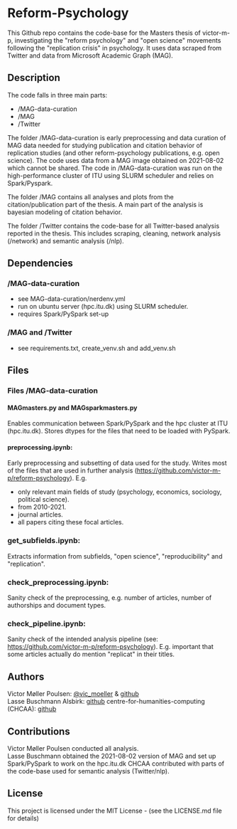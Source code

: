 # Reform-Psychology 

This Github repo contains the code-base for the Masters thesis of victor-m-p,
investigating the "reform psychology" and "open science" movements following the
"replication crisis" in psychology. It uses data scraped from Twitter and data from
Microsoft Academic Graph (MAG). 

## Description

The code falls in three main parts: 
* /MAG-data-curation
* /MAG
* /Twitter 

The folder /MAG-data-curation is early preprocessing and data curation of MAG data
needed for studying publication and citation behavior of replication studies (and 
other reform-psychology publications, e.g. open science). The code uses data from
a MAG image obtained on 2021-08-02 which cannot be shared. The code in /MAG-data-curation
was run on the high-performance cluster of ITU using SLURM scheduler and relies on Spark/Pyspark.  

The folder /MAG contains all analyses and plots from the citation/publication part of the
thesis. A main part of the analysis is bayesian modeling of citation behavior. 

The folder /Twitter contains the code-base for all Twitter-based analysis reported in the
thesis. This includes scraping, cleaning, network analysis (/network) and semantic analysis (/nlp).

## Dependencies

### /MAG-data-curation
* see MAG-data-curation/nerdenv.yml
* run on ubuntu server (hpc.itu.dk) using SLURM scheduler. 
* requires Spark/PySpark set-up

### /MAG and /Twitter
* see requirements.txt, create\_venv.sh and add\_venv.sh

## Files


### Files /MAG-data-curation

#### MAGmasters.py and MAGsparkmasters.py
Enables communication between Spark/PySpark and the hpc cluster at ITU (hpc.itu.dk).
Stores dtypes for the files that need to be loaded with PySpark. 

#### preprocessing.ipynb: 
Early preprocessing and subsetting of data used for the study.
Writes most of the files that are used in further analysis (https://github.com/victor-m-p/reform-psychology). 
E.g. 
* only relevant main fields of study (psychology, economics, sociology, political science). 
* from 2010-2021.
* journal articles. 
* all papers citing these focal articles.

### get\_subfields.ipynb: 
Extracts information from subfields, "open science", "reproducibility" and "replication".

### check\_preprocessing.ipynb:
Sanity check of the preprocessing, e.g. number of articles, number of authorships and document types. 

### check\_pipeline.ipynb: 
Sanity check of the intended analysis pipeline (see: https://github.com/victor-m-p/reform-psychology).
E.g. important that some articles actually do mention "replicat" in their titles. 

## Authors

Victor Møller Poulsen: [@vic\_moeller](https://github.com/victor-m-p) & [github](https://github.com/victor-m-p) <br/>
Lasse Buschmann Alsbirk: [github](https://github.com/buschbirk)
centre-for-humanities-computing (CHCAA): [github](https://github.com/centre-for-humanities-computing)

## Contributions

Victor Møller Poulsen conducted all analysis. <br/> 
Lasse Buschmann obtained the 2021-08-02 version of MAG and set up Spark/PySpark to work on the hpc.itu.dk
CHCAA contributed with parts of the code-base used for semantic analysis (Twitter/nlp). 

## License 

This project is licensed under the MIT License - (see the LICENSE.md file for details)

